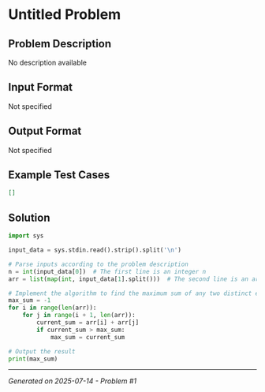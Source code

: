 # Untitled Problem

## Problem Description
No description available

## Input Format
Not specified

## Output Format
Not specified

## Example Test Cases
```json
[]
```

## Solution
```python
import sys

input_data = sys.stdin.read().strip().split('\n')

# Parse inputs according to the problem description
n = int(input_data[0])  # The first line is an integer n
arr = list(map(int, input_data[1].split()))  # The second line is an array of integers

# Implement the algorithm to find the maximum sum of any two distinct elements
max_sum = -1
for i in range(len(arr)):
    for j in range(i + 1, len(arr)):
        current_sum = arr[i] + arr[j]
        if current_sum > max_sum:
            max_sum = current_sum

# Output the result
print(max_sum)
```

---
*Generated on 2025-07-14 - Problem #1*